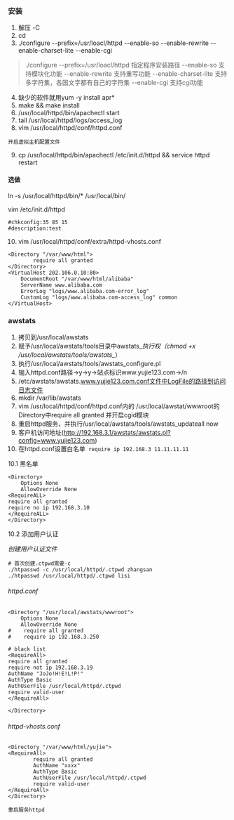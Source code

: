 ### 安装
1. 解压 -C
2. cd 
3. ./configure --prefix=/usr/loacl/httpd --enable-so --enable-rewrite --enable-charset-lite --enable-cgi
> ./configure --prefix=/usr/loacl/httpd  指定程序安装路径
 --enable-so  支持模块化功能
 --enable-rewrite  支持重写功能
 --enable-charset-lite  支持多字符集，各国文字都有自己的字符集
  --enable-cgi  支持cgi功能

4. 缺少的软件就用yum -y install apr*
5. make && make install
6. /usr/local/httpd/bin/apachectl start
7. tail /usr/local/httpd/logs/access_log
8. vim /usr/local/httpd/conf/httpd.conf
```
开启虚拟主机配置文件
```
9. cp /usr/local/httpd/bin/apachectl /etc/init.d/httpd && service httpd restart
#### 选做
ln -s /usr/local/httpd/bin/* /usr/local/bin/

vim /etc/init.d/httpd
```
#chkconfig:35 85 15
#description:test
```
10. vim /usr/local/httpd/conf/extra/httpd-vhosts.conf
```
<Directory "/var/www/html">
        require all granted
</Directory>
<VirtualHost 202.106.0.10:80>
    DocumentRoot "/var/www/html/alibaba"
    ServerName www.alibaba.com
    ErrorLog "logs/www.alibaba.com-error_log"
    CustomLog "logs/www.alibaba.com-access_log" common
</VirtualHost>
```
### awstats
1. 拷贝到/usr/local/awstats
2. 赋予/usr/local/awstats/tools目录中awstats_*执行权（chmod +x /usr/local/awstats/tools/awstats_*）
3. 执行/usr/local/awstats/tools/awstats_configure.pl
4. 输入httpd.conf路径->y->y->站点标识www.yujie123.com->/n
5. /etc/awstats/awstats.www.yujie123.com.conf文件中LogFile的路径到访问日志文件
6. mkdir /var/lib/awstats
7. vim /usr/local/httpd/conf/httpd.conf内的 /usr/local/awstat/wwwroot的Directory中require all granted 并开启cgid模块
8. 重启httpd服务，并执行/usr/local/awstats/tools/awstats_updateall now
9. 客户机访问地址(http://192.168.3.1/awstats/awstats.pl?config=www.yujie123.com)
10. 在httpd.conf设置白名单` require ip 192.168.3 11.11.11.11`

10.1 黑名单
```
<Directory>
    Options None
    AllowOverride None
<RequireALL>
require all granted
require no ip 192.168.3.10
</RequireALL>
</Directory>
```
10.2 添加用户认证

*创建用户认证文件*
```
# 首次创建.ctpwd需要-c
./htpasswd -c /usr/local/httpd/.ctpwd zhangsan
./htpasswd /usr/local/httpd/.ctpwd lisi
```
######  *httpd.conf*
```
<Directory "/usr/local/awstats/wwwroot">
    Options None
    AllowOverride None
#    require all granted
#    require ip 192.168.3.250

# black list
<RequireAll>
require all granted
require not ip 192.168.3.19
AuthName "JoJo!H!E!L!P!"
AuthType Basic
AuthUserFile /usr/local/httpd/.ctpwd
require valid-user
</RequireAll>

</Directory>
```
###### *httpd-vhosts.conf* 
```
<Directory "/var/www/html/yujie">
<RequireAll>
        require all granted
        AuthName "xxxx"
        AuthType Basic
        AuthUserFile /usr/local/httpd/.ctpwd
        require valid-user
</RequireAll>
</Directory>
```

`重启服务httpd`
